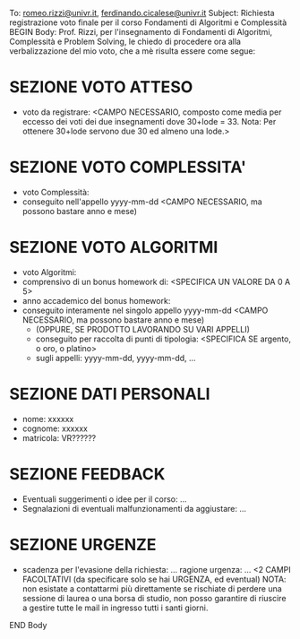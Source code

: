 To: romeo.rizzi@univr.it, ferdinando.cicalese@univr.it
Subject: Richiesta registrazione voto finale per il corso Fondamenti di Algoritmi e Complessità
BEGIN Body:
Prof. Rizzi,
per l'insegnamento di Fondamenti di Algoritmi, Complessità e Problem Solving,
le chiedo di procedere ora alla verbalizzazione del mio voto, che a mè risulta essere come segue: 

# SEZIONE VOTO ATTESO

* voto da registrare:  <CAMPO NECESSARIO, composto come media per eccesso dei voti dei due insegnamenti dove 30+lode = 33. Nota: Per ottenere 30+lode servono due 30 ed almeno una lode.>


# SEZIONE VOTO COMPLESSITA'

* voto Complessità:    <CAMPO NECESSARIO>
* conseguito nell'appello yyyy-mm-dd <CAMPO NECESSARIO, ma possono bastare anno e mese) 


# SEZIONE VOTO ALGORITMI

* voto Algoritmi:  <CAMPO NECESSARIO>
* comprensivo di un bonus homework di:    <SPECIFICA UN VALORE DA 0 A 5> 
* anno accademico del bonus homework: <CAMPO NECESSARIO> 
* conseguito interamente nel singolo appello yyyy-mm-dd <CAMPO NECESSARIO, ma possono bastare anno e mese) 
   * (OPPURE, SE PRODOTTO LAVORANDO SU VARI APPELLI) 
   * conseguito per raccolta di punti di tipologia: <SPECIFICA SE argento, o oro, o platino>
   * sugli appelli:  yyyy-mm-dd, yyyy-mm-dd, ...  <OBBLIGATORIA una specifica quantomeno indicativa>
   

# SEZIONE DATI PERSONALI

* nome: xxxxxx  <CAMPO NECESSARIO> 
* cognome: xxxxxx  <CAMPO NECESSARIO> 
* matricola: VR??????  <CAMPO NECESSARIO>


# SEZIONE FEEDBACK

* Eventuali suggerimenti o idee per il corso:
  ...
* Segnalazioni di eventuali malfunzionamenti da aggiustare:
  ...


# SEZIONE URGENZE

* scadenza per l'evasione della richiesta: ...  ragione urgenza: ...   <2 CAMPI FACOLTATIVI (da specificare solo se hai URGENZA, ed eventual)
NOTA: non esistate a contattarmi più direttamente se rischiate di perdere una sessione di laurea o una borsa di studio, non posso garantire di riuscire a gestire tutte le mail in ingresso tutti i santi giorni.

END Body
